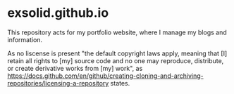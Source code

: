 # exsolid.github.io
This repository acts for my portfolio website, where I manage my blogs and information.

As no liscense is present "the default copyright laws apply, meaning that [I] retain all rights to [my] source code and no one may reproduce,
distribute, or create derivative works from [my] work",
as https://docs.github.com/en/github/creating-cloning-and-archiving-repositories/licensing-a-repository states.
